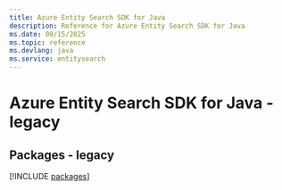 ```yaml
---
title: Azure Entity Search SDK for Java
description: Reference for Azure Entity Search SDK for Java
ms.date: 09/15/2025
ms.topic: reference
ms.devlang: java
ms.service: entitysearch
---
```

# Azure Entity Search SDK for Java - legacy
## Packages - legacy
[!INCLUDE [packages](entity-search-index.md)]